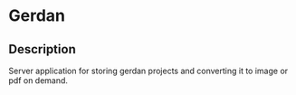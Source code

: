 # Gerdan
## Description
Server application for storing gerdan projects and converting it to image or pdf on demand.
